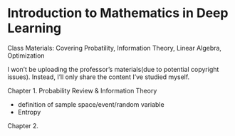 # Introduction to Mathematics in Deep Learning

Class Materials:
Covering Probatility, Information Theory, Linear Algebra, Optimization

I won’t be uploading the professor’s materials(due to potential copyright issues). Instead, I’ll only share the content I’ve studied myself.


Chapter 1. Probability Review & Information Theory
- definition of sample space/event/random variable
- Entropy

Chapter 2. 
